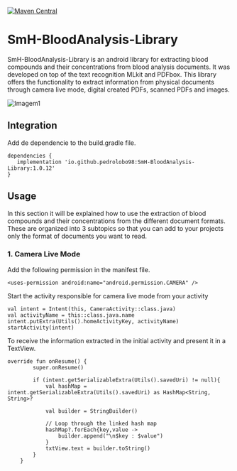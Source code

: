 [![Maven Central](https://img.shields.io/maven-central/v/io.github.pedrolobo98/SmH-BloodAnalysis-Library.svg?label=Maven%20Central)](https://search.maven.org/search?q=g:%22io.github.pedrolobo98%22%20AND%20a:%22SmH-BloodAnalysis-Library%22)

# SmH-BloodAnalysis-Library
SmH-BloodAnalysis-Library is an android library for extracting blood compounds and their concentrations from blood analysis documents. It was developed on top of the text recognition MLkit and PDFbox. This library offers the functionality to extract information from physical documents through camera live mode, digital created PDFs, scanned PDFs and images.

![Imagem1](https://user-images.githubusercontent.com/57667127/166104846-6777438c-ed9c-4735-b8ce-e48ed0294b92.png)

## Integration
Add de dependencie to the build.gradle file.

```
dependencies {
   implementation 'io.github.pedrolobo98:SmH-BloodAnalysis-Library:1.0.12'
}
```
## Usage
In this section it will be explained how to use the extraction of blood compounds and their concentrations from the different document formats. These are organized into 3 subtopics so that you can add to your projects only the format of documents you want to read.

### 1. Camera Live Mode
Add the following permission in the manifest file.
```
<uses-permission android:name="android.permission.CAMERA" />
```
Start the activity responsible for camera live mode from your activity
```
val intent = Intent(this, CameraActivity::class.java)
val activityName = this::class.java.name
intent.putExtra(Utils().homeActivityKey, activityName)
startActivity(intent)
```
To receive the information extracted in the initial activity and present it in a TextView.
```
override fun onResume() {
        super.onResume()

        if (intent.getSerializableExtra(Utils().savedUri) != null){
            val hashMap = intent.getSerializableExtra(Utils().savedUri) as HashMap<String, String>?

            val builder = StringBuilder()

            // Loop through the linked hash map
            hashMap?.forEach{key,value ->
                builder.append("\n$key : $value")
            }
            txtView.text = builder.toString()
        }
    }
```


